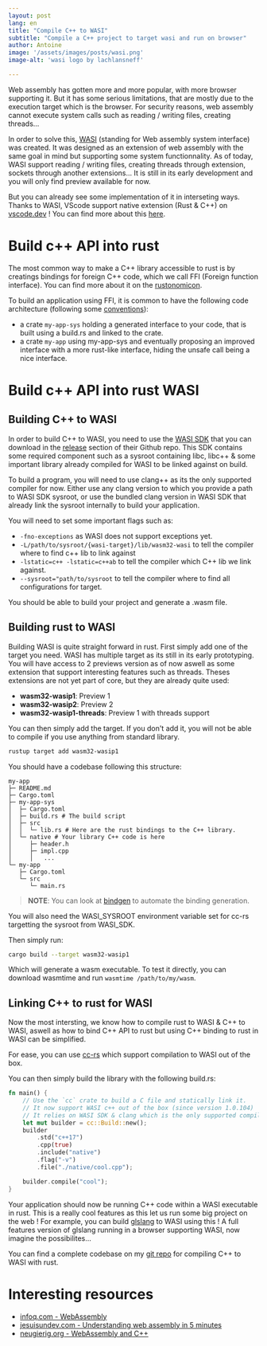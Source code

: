 ```yaml
---
layout: post
lang: en
title: "Compile C++ to WASI"
subtitle: "Compile a C++ project to target wasi and run on browser"
author: Antoine
image: '/assets/images/posts/wasi.png'
image-alt: 'wasi logo by lachlansneff'

---
```


Web assembly has gotten more and more popular, with more browser supporting it. But it has some serious limitations, that are mostly due to the execution target which is the browser. For security reasons, web assembly cannot execute system calls such as reading / writing files, creating threads...

In order to solve this, [WASI](https://wasi.dev/) (standing for Web assembly system interface) was created. It was designed as an extension of web assembly with the same goal in mind but supporting some system functionnality. As of today, WASI support reading / writing files, creating threads through extension, sockets through another extensions... It is still in its early development and you will only find preview available for now.

But you can already see some implementation of it in interseting ways. Thanks to WASI, VScode support native extension (Rust & C++) on [vscode.dev](https://vscode.dev/) ! You can find more about this [here](https://code.visualstudio.com/blogs/2023/06/05/vscode-wasm-wasi).

# Build c++ API into rust

The most common way to make a C++ library accessible to rust is by creatings bindings for foreign C++ code, which we call FFI (Foreign function interface). You can find more about it on the [rustonomicon](https://doc.rust-lang.org/nomicon/ffi.html).

To build an application using FFI, it is common to have the following code architecture (following some [conventions](https://doc.rust-lang.org/cargo/reference/build-scripts.html#the-links-manifest-key)):
- a crate `my-app-sys` holding a generated interface to your code, that is built using a build.rs and linked to the crate.
- a crate `my-app` using my-app-sys and eventually proposing an improved interface with a more rust-like interface, hiding the unsafe call being a nice interface.

# Build c++ API into rust WASI

## Building C++ to WASI

In order to build C++ to WASI, you need to use the [WASI SDK](https://github.com/WebAssembly/wasi-sdk) that you can download in the [release](https://github.com/WebAssembly/wasi-sdk/releases) section of their Github repo. This SDK contains some required component such as a sysroot containing libc, libc++ & some important library already compiled for WASI to be linked against on build.

To build a program, you will need to use clang++ as its the only supported compiler for now. Either use any clang version to which you provide a path to WASI SDK sysroot, or use the bundled clang version in WASI SDK that already link the sysroot internally to build your application.

You will need to set some important flags such as: 

- `-fno-exceptions` as WASI does not support exceptions yet. 
- `-L/path/to/sysroot/{wasi-target}/lib/wasm32-wasi` to tell the compiler where to find c++ lib to link against
- `-lstatic=c++ -lstatic=c++ab` to tell the compiler which C++ lib we link against.
- `--sysroot="path/to/sysroot` to tell the compiler where to find all configurations for target.

You should be able to build your project and generate a .wasm file.

## Building rust to WASI

Building WASI is quite straight forward in rust. First simply add one of the target you need. WASI has multiple target as its still in its early prototyping. You will have access to 2 previews version as of now aswell as some extension that support interesting features such as threads. Theses extensions are not yet part of core, but they are already quite used:

- **wasm32-wasip1**: Preview 1
- **wasm32-wasip2**: Preview 2
- **wasm32-wasip1-threads**: Preview 1 with threads support

You can then simply add the target. If you don't add it, you will not be able to compile if you use anything from standard library.

```sh
rustup target add wasm32-wasip1
```

You should have a codebase following this structure:

```shell
my-app
├─ README.md
├─ Cargo.toml
├─ my-app-sys
│  ├─ Cargo.toml
│  ├─ build.rs # The build script
│  ├─ src
│  │  └─ lib.rs # Here are the rust bindings to the C++ library. 
│  └─ native # Your library C++ code is here
│     ├─ header.h
│     ├─ impl.cpp
│     │   ...
└─ my-app
   ├─ Cargo.toml
   └─ src
      └─ main.rs
```

> **NOTE**: You can look at [bindgen](https://github.com/rust-lang/rust-bindgen) to automate the binding generation.

You will also need the WASI_SYSROOT environment variable set for cc-rs targetting the sysroot from WASI_SDK.

Then simply run:

```sh
cargo build --target wasm32-wasip1
```
Which will generate a wasm executable. To test it directly, you can download wasmtime and run `wasmtime /path/to/my/wasm`.


## Linking C++ to rust for WASI

Now the most intersting, we know how to compile rust to WASI & C++ to WASI, aswell as how to bind C++ API to rust but using C++ binding to rust in WASI can be simplified.

For ease, you can use [cc-rs](https://github.com/rust-lang/cc-rs) which support compilation to WASI out of the box.

You can then simply build the library with the following build.rs:

```rust
fn main() {
    // Use the `cc` crate to build a C file and statically link it.
    // It now support WASI c++ out of the box (since version 1.0.104)
    // It relies on WASI SDK & clang which is the only supported compiler as of today.
    let mut builder = cc::Build::new();
    builder
        .std("c++17")
        .cpp(true)
        .include("native")
        .flag("-v")
        .file("./native/cool.cpp");

    builder.compile("cool");
}
```

Your application should now be running C++ code within a WASI executable in rust. This is a really cool features as this let us run some big project on the web ! For example, you can build [glslang](https://github.com/KhronosGroup/glslang) to WASI using this ! A full features version of glslang running in a browser supporting WASI, now imagine the possibilites...

You can find a complete codebase on my [git repo](https://github.com/antaalt/wasi-rust-with-cpp-bindings) for compiling C++ to WASI with rust.

# Interesting resources

- [infoq.com - WebAssembly](https://www.infoq.com/presentations/webassembly-intro/)
- [jesuisundev.com - Understanding web assembly in 5 minutes](https://www.jesuisundev.com/en/understand-webassembly-in-5-minutes/)
- [neugierig.org - WebAssembly and C++](https://neugierig.org/software/blog/2022/06/wasm-c++.html)